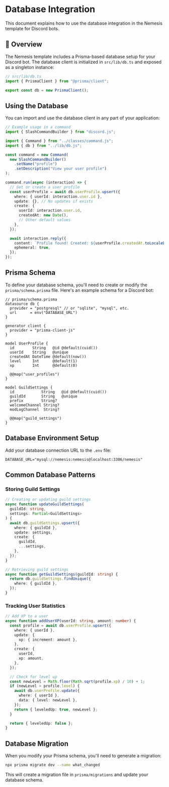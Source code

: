 # Database Integration

This document explains how to use the database integration in the Nemesis template for Discord bots.

## 💾 Overview

The Nemesis template includes a Prisma-based database setup for your Discord bot. The database client is initialized in `src/lib/db.ts` and exposed as a singleton instance:

```typescript
// src/lib/db.ts
import { PrismaClient } from "@prisma/client";

export const db = new PrismaClient();
```

## Using the Database

You can import and use the database client in any part of your application:

```typescript
// Example usage in a command
import { SlashCommandBuilder } from "discord.js";

import { Command } from "../classes/command.js";
import { db } from "../lib/db.js";

const command = new Command(
  new SlashCommandBuilder()
    .setName("profile")
    .setDescription("View your user profile")
);

command.run(async (interaction) => {
  // Get or create a user profile
  const userProfile = await db.userProfile.upsert({
    where: { userId: interaction.user.id },
    update: {}, // No updates if exists
    create: {
      userId: interaction.user.id,
      createdAt: new Date(),
      // Other default values
    },
  });

  await interaction.reply({
    content: `Profile found! Created: ${userProfile.createdAt.toLocaleDateString()}`,
    ephemeral: true,
  });
});
```

## Prisma Schema

To define your database schema, you'll need to create or modify the `prisma/schema.prisma` file. Here's an example schema for a Discord bot:

```prisma
// prisma/schema.prisma
datasource db {
  provider = "postgresql" // or "sqlite", "mysql", etc.
  url      = env("DATABASE_URL")
}

generator client {
  provider = "prisma-client-js"
}

model UserProfile {
  id        String   @id @default(cuid())
  userId    String   @unique
  createdAt DateTime @default(now())
  level     Int      @default(1)
  xp        Int      @default(0)

  @@map("user_profiles")
}

model GuildSettings {
  id            String   @id @default(cuid())
  guildId       String   @unique
  prefix        String?
  welcomeChannel String?
  modLogChannel  String?

  @@map("guild_settings")
}
```

## Database Environment Setup

Add your database connection URL to the `.env` file:

```
DATABASE_URL="mysql://nemesis:nemesis@localhost:3306/nemesis"
```

## Common Database Patterns

### Storing Guild Settings

```typescript
// Creating or updating guild settings
async function updateGuildSettings(
  guildId: string,
  settings: Partial<GuildSettings>
) {
  await db.guildSettings.upsert({
    where: { guildId },
    update: settings,
    create: {
      guildId,
      ...settings,
    },
  });
}

// Retrieving guild settings
async function getGuildSettings(guildId: string) {
  return db.guildSettings.findUnique({
    where: { guildId },
  });
}
```

### Tracking User Statistics

```typescript
// Add XP to a user
async function addUserXP(userId: string, amount: number) {
  const profile = await db.userProfile.upsert({
    where: { userId },
    update: {
      xp: { increment: amount },
    },
    create: {
      userId,
      xp: amount,
    },
  });

  // Check for level up
  const newLevel = Math.floor(Math.sqrt(profile.xp) / 10) + 1;
  if (newLevel > profile.level) {
    await db.userProfile.update({
      where: { userId },
      data: { level: newLevel },
    });
    return { leveledUp: true, newLevel };
  }

  return { leveledUp: false };
}
```

## Database Migration

When you modify your Prisma schema, you'll need to generate a migration:

```bash
npx prisma migrate dev --name what_changed
```

This will create a migration file in `prisma/migrations` and update your database schema.
